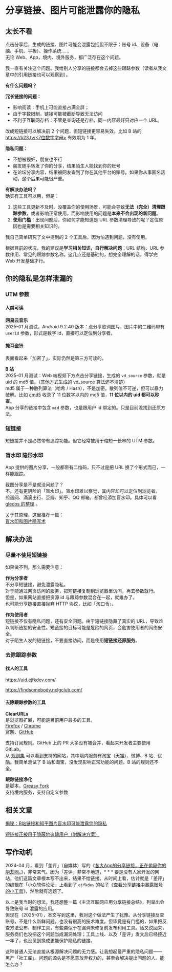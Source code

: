 # 分享链接、图片可能泄露你的隐私

## 太长不看

点击分享后，生成的链接、图片可能会泄露包括但不限于：账号 id、设备（电脑、手机、平板）、操作系统……<br>
无论 Web、App，境内、境外服务，都广泛存在这个问题。

我一直有关注这个问题。我给别人分享的链接都会去掉这些跟踪参数（读者从我文章中的引用链接也可以观察到）。

**有什么问题吗？**<br>

**冗长链接的问题：**
- 影响阅读：手机上可能直接占满全屏；
- 由于字数限制，链接可能被截断导致无法访问
- 不利于互联网存档：不管是查询还是存档，同一内容最好只对应一个 URL。

改成短链接可以解决前 2 个问题，但短链接更容易失效。比如 B 站的 [https://b23.tv/<7位数字字母>](https://b23.tv/) 有效期为 1 年。

**隐私问题：**
- 不想被视奸，朋友也不行
- 朋友随手转发了你的分享，结果陌生人能找到你的账号
- 在论坛分享内容，结果被网友查到了你在其他平台的账号。如果你从事匿名活动，这个后果可能很严重。

**有解决办法吗？**<br>
确实有工具可以用，但是：
1. 这些工具更新不及时、没覆盖你的使用场景，可能会导致**无法（完全）清理跟踪参数**，或者影响正常使用。而影响使用的问题是**本来不会出现的新问题**。
2. **使用门槛**：出现问题后，你如何才能知道是 URL 参数清理导致的呢？定位原因也是需要相关知识的。

我自己简单研究了文中提到的 2 个工具后，因为怕遇到问题，没有使用。

根据目前的状况，我的建议是**学习相关知识，自行解决问题**：URL 结构、URL 参数作用、常见的跟踪参数名称。这几点还是基础的，想完全理解的话，得学完 Web 开发基础才行。

## 你的隐私是怎样泄漏的

### UTM 参数

#### 人类可读

**网易云音乐**<br>
2025-01 月测试，Android 9.2.40 版本：点分享歌词图片，图片中的二维码带有 `userid` 参数，形式是数字 id，直接可以定位到分享者。

#### 掩耳盗铃

表面看起来「加密了」，实际仍然是第三方可读的。

**B 站**<br>
2025-01 月测试：Web 端视频下方点击分享链接，生成的 `vd_source` 参数，就是 uid 的 md5 值。（其他方式生成的 vd_source 算法还不清楚）<br>
md5 属于一种散列算法（哈希 / Hash），不是加密。散列值不可逆，但可以暴力破解。比如 [cmd5](https://www.cmd5.com/) 收录了 11 位数字以内的 md5 值，**11 位以内的 uid 都可以秒查**。<br>
App 分享的链接中包含 `mid` 参数，也是跟用户 id 绑定的。只是目前没找到还原方法。

### 短链接

短链接并不是必然带有追踪功能。但它经常被用于缩短一长串的 UTM 参数。

### 盲水印 隐形水印

App 提供的图片分享，一般都带有二维码，只不过是把 URL 换了个形式而已，一样能跟踪。

截图分享是不是就没问题了？<br>
不。还有更阴险的「盲水印」。盲水印难以察觉，其内容却可以定位到浏览者。<br>
煎蛋网、滴滴出行、豆瓣、知乎、QQ 邮箱，都曾经添加盲水印。具体可以看 [gledos 的整理](https://ggame.gledos.science/theme/%E9%9A%90%E8%94%BD%E7%9A%84%E8%BF%BD%E8%B8%AA%E6%B0%B4%E5%8D%B0%E4%B8%BB%E9%A2%98.html) 。

关于其原理，这里推荐一篇：<br>
[盲水印和图片隐写术](https://ulyc.github.io/2019/03/15/%E7%9B%B2%E6%B0%B4%E5%8D%B0%E5%92%8C%E5%9B%BE%E7%89%87%E9%9A%90%E5%86%99%E6%9C%AF/)

## 解决办法

### 尽量不使用短链接

如果做不到，那么需要注意：

**作为分享者**<br>
不分享短链接，避免泄露隐私。<br>
对于能通过网页访问的服务，把短链接复制到浏览器里访问，再去参数就行。<br>
但是，如果网站直接把资源 id 与跟踪参数混合在一起，就难办了。<br>
也可能分享链接直接抛弃 HTTP 协议，比如「淘口令」。

**作为使用者**<br>
短链接不仅有隐私问题，还有安全问题。由于短链接隐藏了真实的 URL，导致难以判断链接的安全性。短链接的目标可能是危险的网页，会危害使用者的网络安全。<br>
对于陌生人发的短链接，不要直接访问，而是使用**短链接还原服务**。

### 去除跟踪参数

#### 找人的工具

<https://uid.ejfkdev.com/>

<https://findsomebody.nclgclub.com/>

#### 去除跟踪参数的工具

**ClearURLs**<br>
是浏览器扩展，可能是目前用户最多的工具。<br>
[Firefox](https://addons.mozilla.org/firefox/addon/clearurls/) / [Chrome](https://chromewebstore.google.com/detail/clearurls/lckanjgmijmafbedllaakclkaicjfmnk)<br>
[官网](https://docs.clearurls.xyz)、[GitHub](https://github.com/ClearURLs)

支持订阅规则。GitHub 上的 PR 大多没有被合并，看起来开发者主要使用 GitLab。<br>
从 [规则集](https://rules2.clearurls.xyz/data.minify.json) 可以看到支持的网站，其中境内服务有淘宝（天猫）、微博、B 站、优酷。我简单测试了 B 站和淘宝，没发现影响正常功能的问题，B 站的规则还不全。

**跟踪链接净化**<br>
是脚本。[Greasy Fork](https://greasyfork.org/zh-CN/scripts/456881)<br>
支持境内服务，支持自定义参数

## 相关文章

[揭秘：B站链接和知乎图片盲水印可能泄露您的隐私](https://www.techleaf.xyz/article/62774035-7216-4ce3-ada8-c1a836b51061)

[短链接正被用于隐蔽地追踪用户（附解决方案）](https://bgm.tv/group/topic/363349)

## 写作动机

2024-04 月，看到「差评」（自媒体）写的《[各大App的分享链接，正在偷窥你的朋友圈。](https://mp.weixin.qq.com/s/J7-dvlTWXZZEgTC-8O3CqA)》，非常来气。因为「差评」非常不地道，* * * 要是没有人家开发的网站，他们这篇文章根本写不出来，结果不给链接。从时间上看，估计就是「差评」的编辑在「小众软件论坛」上看到了 `ejfkdev` 的帖子《[查看分享链接中暴露账号的小工具](https://meta.appinn.net/t/topic/53587)》，然后就有选题了。

以上是我当时的想法。我还想整一篇《主流互联网应用分享链接总结》，列举出会导致账号 id 泄露的应用。<br>
但现在（2025-01），本文写到这里，我对这个做法产生了犹豫。从分享链接反查账号，不是什么新鲜问题，也没有很高的技术难度。但毕竟是有门槛的，如果把反查方法公布、制作工具，有些类似于在漏洞未修复前发布利用工具。话又说回来，服务商们也没把这个问题当成漏洞处理；工具上线、以及「差评」发文后已经接近一年了，也没见到换成更能保护隐私的链接。

这种普通人无法直接从根源解决问题的无力感。让我想起最严重的隐私问题—— 黑产「社工库」。问题的源头是不愿意放弃权力的，甚至会解决提出问题的人。能怎么办？